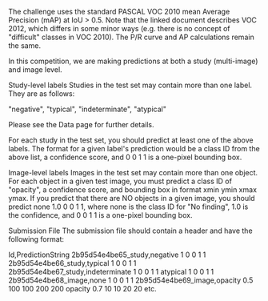 The challenge uses the standard PASCAL VOC 2010 mean Average Precision (mAP) at IoU > 0.5. Note that the linked document describes VOC 2012, which differs in some minor ways (e.g. there is no concept of "difficult" classes in VOC 2010). The P/R curve and AP calculations remain the same.

In this competition, we are making predictions at both a study (multi-image) and image level.

Study-level labels
Studies in the test set may contain more than one label. They are as follows:

"negative", "typical", "indeterminate", "atypical"

Please see the Data page for further details.

For each study in the test set, you should predict at least one of the above labels. The format for a given label's prediction would be a class ID from the above list, a confidence score, and 0 0 1 1 is a one-pixel bounding box.

Image-level labels
Images in the test set may contain more than one object. For each object in a given test image, you must predict a class ID of "opacity", a confidence score, and bounding box in format xmin ymin xmax ymax. If you predict that there are NO objects in a given image, you should predict none 1.0 0 0 1 1, where none is the class ID for "No finding", 1.0 is the confidence, and 0 0 1 1 is a one-pixel bounding box.

Submission File
The submission file should contain a header and have the following format:

Id,PredictionString
2b95d54e4be65_study,negative 1 0 0 1 1
2b95d54e4be66_study,typical 1 0 0 1 1
2b95d54e4be67_study,indeterminate 1 0 0 1 1 atypical 1 0 0 1 1
2b95d54e4be68_image,none 1 0 0 1 1
2b95d54e4be69_image,opacity 0.5 100 100 200 200 opacity 0.7 10 10 20 20
etc.
